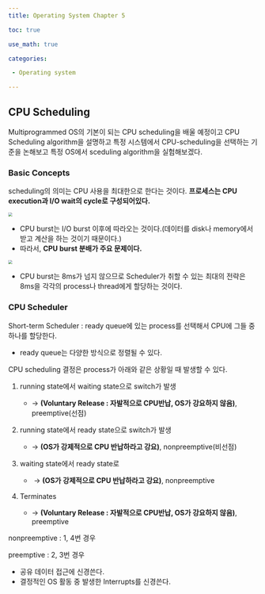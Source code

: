 ```yaml
---
title: Operating System Chapter 5

toc: true

use_math: true

categories:

 - Operating system

---
```




## CPU Scheduling

Multiprogrammed OS의 기본이 되는 CPU scheduling을 배울 예정이고 CPU Scheduling algorithm을 설명하고 특정 시스템에서 CPU-scheduling을 선택하는 기준을 논해보고 특정 OS에서 sceduling algorithm을 실험해보겠다.

### Basic Concepts 

scheduling의 의미는 CPU 사용을 최대한으로 한다는 것이다. **프로세스는 CPU execution과 I/O wait의 cycle로 구성되어있다.**

<img src="/Users/jamang/Documents/jamangstangs.github.io/assets/images/post/operating system/스크린샷 2021-03-31 오전 8.37.03.png" style="zoom:50%;" />

- CPU burst는 I/O burst 이후에 따라오는 것이다.(데이터를 disk나 memory에서 받고 계산을 하는 것이기 때문이다.)
- 따라서, **CPU burst 분배가 주요 문제이다.**

<img src="/Users/jamang/Documents/jamangstangs.github.io/assets/images/post/operating system/스크린샷 2021-03-31 오전 8.36.48.png" style="zoom:50%;" />

- CPU burst는 8ms가 넘지 않으므로 Scheduler가 취할 수 있는 최대의 전략은 8ms을 각각의 process나  thread에게 할당하는 것이다. 

### CPU Scheduler

Short-term Scheduler : ready queue에 있는 process를 선택해서 CPU에 그들 중 하나를 할당한다.

- ready queue는 다양한 방식으로 정렬될 수 있다.

CPU scheduling 결정은 process가 아래와 같은 상황일 때 발생할 수 있다.

1. running state에서 waiting state으로 switch가 발생 
   - -> **(Voluntary Release : 자발적으로 CPU반납, OS가 강요하지 않음)**, preemptive(선점)

2. running state에서 ready state으로  switch가 발생
   - -> **(OS가 강제적으로 CPU 반납하라고 강요)**, nonpreemptive(비선점)

3. waiting state에서 ready state로
   - ​	-> **(OS가 강제적으로 CPU 반납하라고 강요)**, nonpreemptive

4. Terminates
   - -> **(Voluntary Release : 자발적으로 CPU반납, OS가 강요하지 않음)**, preemptive

nonpreemptive : 1, 4번 경우

preemptive : 2, 3번 경우

- 공유 데이터 접근에 신경쓴다.
- 결정적인 OS 활동 중 발생한 Interrupts를 신경쓴다.







